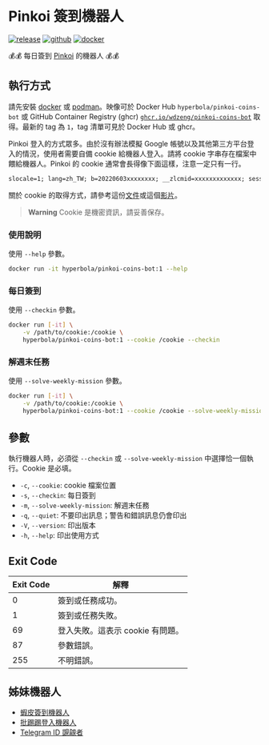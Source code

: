 # Pinkoi 簽到機器人

[![release](https://badgen.net/github/release/wdzeng/pinkoi-coins-bot/stable?color=red)](https://github.com/wdzeng/pinkoi-coins-bot/releases/latest)
[![github](https://badgen.net/badge/icon/github/black?icon=github&label=)](https://github.com/wdzeng/pinkoi-coins-bot)
[![docker](https://badgen.net/badge/icon/docker?icon=docker&label=)](https://hub.docker.com/repository/docker/hyperbola/pinkoi-coins-bot)

💰💰 每日簽到 [Pinkoi](https://www.pinkoi.com) 的機器人 💰💰

## 執行方式

請先安裝 [docker](https://docker.com) 或 [podman](https://podman.io/)。映像可於 Docker Hub `hyperbola/pinkoi-coins-bot` 或 GitHub Container Registry (ghcr) [`ghcr.io/wdzeng/pinkoi-coins-bot`](https://ghcr.io/wdzeng/pinkoi-coins-bot) 取得。最新的 tag 為 `1`，tag 清單可見於 Docker Hub 或 ghcr。

Pinkoi 登入的方式眾多。由於沒有辦法模擬 Google 帳號以及其他第三方平台登入的情況，使用者需要自備 cookie 給機器人登入。請將 cookie 字串存在檔案中餵給機器人。Pinkoi 的 cookie 通常會長得像下面這樣，注意一定只有一行。

```txt
slocale=1; lang=zh_TW; b=20220603xxxxxxxx; __zlcmid=xxxxxxxxxxxxx; sessionid=xxxxxxxxxxxxxxxxxxxxxxxxxxx; sv=1.0; stv=1.0; ad=0; geo=TW; ci=HSQ; tz="Asia/Taipei"; c=TWD; country_code=TW; st=b'xxxxxxxxxxxxxxxxxxxxxxxxxxxxxxxxxxxxxxxxxxxxxxxxxxxxxxxxxxxxxxxxxxx'; campaign=mission_game
```

關於 cookie 的取得方式，請參考這份[文件](docs/cookie_instruction.md)或這個[影片](https://www.youtube.com/watch?v=E-j-vlDuYtA)。

> **Warning**
> Cookie 是機密資訊，請妥善保存。

### 使用說明

使用 `--help` 參數。

```sh
docker run -it hyperbola/pinkoi-coins-bot:1 --help
```

### 每日簽到

使用 `--checkin` 參數。

```sh
docker run [-it] \
    -v /path/to/cookie:/cookie \
    hyperbola/pinkoi-coins-bot:1 --cookie /cookie --checkin
```

### 解週末任務

使用 `--solve-weekly-mission` 參數。

```sh
docker run [-it] \
    -v /path/to/cookie:/cookie \
    hyperbola/pinkoi-coins-bot:1 --cookie /cookie --solve-weekly-mission
```

## 參數

執行機器人時，必須從 `--checkin` 或 `--solve-weekly-mission` 中選擇恰一個執行。Cookie 是必填。

- `-c`, `--cookie`: cookie 檔案位置
- `-s`, `--checkin`: 每日簽到
- `-m`, `--solve-weekly-mission`: 解週末任務
- `-q`, `--quiet`: 不要印出訊息；警告和錯誤訊息仍會印出
- `-V`, `--version`: 印出版本
- `-h`, `--help`: 印出使用方式

## Exit Code

| Exit Code | 解釋 |
| ---       | ---- |
| 0 | 簽到或任務成功。 |
| 1 | 簽到或任務失敗。 |
| 69 | 登入失敗。這表示 cookie 有問題。 |
| 87 | 參數錯誤。 |
| 255 | 不明錯誤。 |

## 姊妹機器人

- [蝦皮簽到機器人](https://github.com/wdzeng/shopee-coins-bot/)
- [批踢踢登入機器人](https://github.com/wdzeng/ptt-login-bot/)
- [Telegram ID 覬覦者](https://github.com/wdzeng/telegram-id-pretender/)
